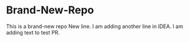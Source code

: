 # Brand-New-Repo
This is a brand-new repo
New line.
I am adding another line in IDEA.
I am adding text to test PR.
